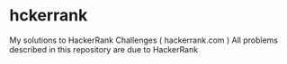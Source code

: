 hckerrank
==========

My solutions to HackerRank Challenges ( hackerrank.com )
All problems described in this repository are due to HackerRank
